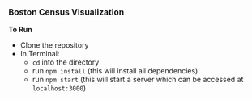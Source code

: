 ### Boston Census Visualization
__To Run__
 - Clone the repository
 - In Terminal:
   - `cd` into the directory
   - run `npm install` (this will install all dependencies)
   - run `npm start` (this will start a server which can be accessed at `localhost:3000`)

